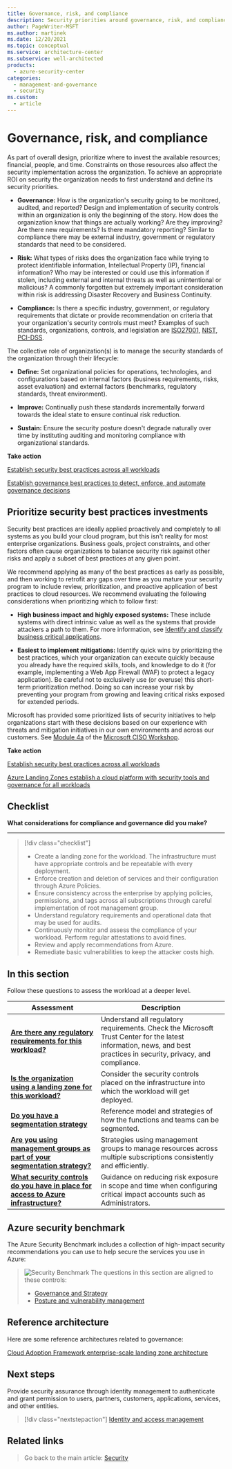 ```yaml
---
title: Governance, risk, and compliance
description: Security priorities around governance, risk, and compliance.
author: PageWriter-MSFT
ms.author: martinek
ms.date: 12/20/2021
ms.topic: conceptual
ms.service: architecture-center
ms.subservice: well-architected
products:
  - azure-security-center
categories:
  - management-and-governance
  - security
ms.custom:
  - article
---
```


<!-- cSpell:ignore NIST -->

# Governance, risk, and compliance

As part of overall design, prioritize where to invest the available resources; financial, people, and time. Constraints on those resources also affect the security implementation across the organization. To achieve an appropriate ROI on security the organization needs to first understand and define its security priorities.

- **Governance:** How is the organization's security going to be monitored, audited, and reported? Design and implementation of security controls within an organization is only the beginning of the story. How does the organization know that things are actually working? Are they improving? Are there new requirements? Is there mandatory reporting? Similar to compliance there may be external industry, government or regulatory standards that need to be considered.

- **Risk:** What types of risks does the organization face while trying to protect identifiable information, Intellectual Property (IP), financial information? Who may be interested or could use this information if stolen, including external and internal threats as well as unintentional or malicious? A commonly forgotten but extremely important consideration within risk is addressing Disaster Recovery and Business Continuity.

- **Compliance:** Is there a specific industry, government, or regulatory requirements that dictate or provide recommendation on criteria that your organization's security controls must meet? Examples of such standards, organizations, controls, and legislation are [ISO27001]( https://www.iso.org/isoiec-27001-information-security.html), [NIST]( https://www.nist.gov), [PCI-DSS]( https://www.pcicomplianceguide.org/faq).

The collective role of organization(s) is to manage the security standards of the organization through their lifecycle:

- **Define:** Set organizational policies for operations, technologies, and configurations based on internal factors (business requirements, risks, asset evaluation) and external factors (benchmarks, regulatory standards, threat environment).

- **Improve:** Continually push these standards incrementally forward towards the ideal state to ensure continual risk reduction.

- **Sustain:** Ensure the security posture doesn't degrade naturally over time by instituting auditing and monitoring compliance with organizational standards.

**Take action**

[Establish security best practices across all workloads](/azure/cloud-adoption-framework/secure)

[Establish governance best practices to detect, enforce, and automate governance decisions](/azure/cloud-adoption-framework/govern)


## Prioritize security best practices investments

Security best practices are ideally applied proactively and completely to all systems as you build your cloud program, but this isn't reality for most enterprise organizations. Business goals, project constraints, and other factors often cause organizations to balance security risk against other risks and apply a subset of best practices at any given point.

We recommend applying as many of the best practices as early as possible, and then working to retrofit any gaps over time as you mature your security program to include review, prioritization, and proactive application of best practices to cloud resources. We recommend evaluating the following considerations when  prioritizing which to follow first:

- **High business impact and highly exposed systems:** These include systems with direct intrinsic value as well as the systems that provide attackers a path to them. For more information, see [Identify and classify business critical applications](./design-apps-services.md).

- **Easiest to implement mitigations:** Identify quick wins by prioritizing the best practices, which your organization can execute quickly because you already have the required skills, tools, and knowledge to do it (for example, implementing a Web App Firewall (WAF) to protect a legacy application). Be careful not to exclusively use (or overuse) this short-term prioritization method. Doing so can increase your risk by preventing your program from growing and leaving critical risks exposed for extended periods.

Microsoft has provided some prioritized lists of security initiatives to help organizations start with these decisions based on our experience with threats and mitigation initiatives in our own environments and across our customers. See [Module 4a](/office365/securitycompliance/ciso-workshop-module-4a) of the [Microsoft CISO Workshop](/security/ciso-workshop/ciso-workshop).

**Take action**

[Establish security best practices across all workloads](/azure/cloud-adoption-framework/secure)

[Azure Landing Zones establish a cloud platform with security tools and governance for all workloads](/azure/cloud-adoption-framework/ready/landing-zone/)

## Checklist
**What considerations for compliance and governance did you make?**
***
> [!div class="checklist"]
> - Create a landing zone for the workload. The infrastructure must have appropriate controls and be repeatable with every deployment.
> - Enforce creation and deletion of services and their configuration through Azure Policies.
> - Ensure consistency across the enterprise by applying policies, permissions, and tags across all subscriptions through careful implementation of root management group.
> - Understand regulatory requirements and operational data that may be used for audits.
> - Continuously monitor and assess the compliance of your workload. Perform regular attestations to avoid fines.
> - Review and apply recommendations from Azure.
> - Remediate basic vulnerabilities to keep the attacker costs high.

## In this section

Follow these questions to assess the workload at a deeper level.

|Assessment|Description|
|---|---|
|[**Are there any regulatory requirements for this workload?**](design-regulatory-compliance.md)|Understand all regulatory requirements. Check the Microsoft Trust Center for the latest information, news, and best practices in security, privacy, and compliance.|
|[**Is the organization using a landing zone for this workload?**](design-governance-landing-zone.md)|Consider the security controls placed on the infrastructure into which the workload will get deployed.|
|[**Do you have a segmentation strategy**](design-segmentation.md)|Reference model and strategies of how the functions and teams can be segmented.|
|[**Are you using management groups as part of your segmentation strategy?**](design-management-groups.md)|Strategies using management groups to manage resources across multiple subscriptions consistently and efficiently.|
|[**What security controls do you have in place for access to Azure infrastructure?**](design-admins.md)|Guidance on reducing risk exposure in scope and time when configuring critical impact accounts such as Administrators. |

## Azure security benchmark

The Azure Security Benchmark includes a collection of high-impact security recommendations you can use to help secure the services you use in Azure:

> ![Security Benchmark](../_images/benchmark-security.svg) The questions in this section are aligned to these controls:
>
> - [Governance and Strategy](/azure/security/benchmarks/security-controls-v2-governance-strategy)
> - [Posture and vulnerability management](/azure/security/benchmarks/security-controls-v2-posture-vulnerability-management)

## Reference architecture

Here are some reference architectures related to governance:

[Cloud Adoption Framework enterprise-scale landing zone architecture](/azure/cloud-adoption-framework/ready/enterprise-scale/architecture)

## Next steps

Provide security assurance through identity management to authenticate and grant permission to users, partners, customers, applications, services, and other entities.

> [!div class="nextstepaction"]
> [Identity and access management](./design-identity.md)

## Related links

> Go back to the main article: [Security](overview.md)
